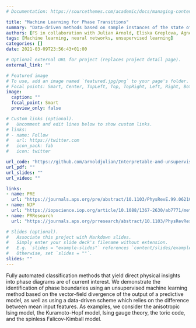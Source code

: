 ```yaml
---
# Documentation: https://sourcethemes.com/academic/docs/managing-content/

title: "Machine Learning for Phase Transitions"
summary: "Data-driven methods based on sample instances of the state of a physical system as a function of the system's parameters."
authors: [FS in collaboration with Julian Arnold, Eliska Greplova, Agnes Valenti, Martin Zonda, Axel Lode, Gregor Boschung, Sebastian Huber, and Niels Lörch]
tags: [Machine learning, neural networks, unsupervised learning]
categories: []
date: 2021-03-09T23:56:43+01:00

# Optional external URL for project (replaces project detail page).
external_link: ""

# Featured image
# To use, add an image named `featured.jpg/png` to your page's folder.
# Focal points: Smart, Center, TopLeft, Top, TopRight, Left, Right, BottomLeft, Bottom, BottomRight.
image:
  caption: ""
  focal_point: Smart
  preview_only: false

# Custom links (optional).
#   Uncomment and edit lines below to show custom links.
# links:
# - name: Follow
#   url: https://twitter.com
#   icon_pack: fab
#   icon: twitter

url_code: "https://github.com/arnoldjulian/Interpretable-and-unsupervised-phase-classification"
url_pdf: ""
url_slides: ""
url_video: ""

links:
- name: PRE
  url: "https://journals.aps.org/pre/abstract/10.1103/PhysRevE.99.062107"
- name: NJP
  url: "https://iopscience.iop.org/article/10.1088/1367-2630/ab7771/meta"
- name: PRResearch
  url: "https://journals.aps.org/prresearch/abstract/10.1103/PhysRevResearch.3.033052"

# Slides (optional).
#   Associate this project with Markdown slides.
#   Simply enter your slide deck's filename without extension.
#   E.g. `slides = "example-slides"` references `content/slides/example-slides.md`.
#   Otherwise, set `slides = ""`.
slides: ""
---
```


Fully automated classification methods that yield direct physical insights into phase diagrams are of current interest. We demonstrate the identification of phase boundaries using an unsupervised machine learning method based on the vector-field divergence of the output of a predictive model, as well as using a data-driven scheme which relies on the difference between mean input features. As examples, we consider the anisotropic Ising model, the Kuramoto-Hopf model, Ising gauge theory, the toric code, and the spinless Falicov-Kimball model.
